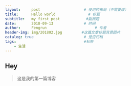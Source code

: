 ```yaml
---
layout:     post                    # 使用的布局（不需要改）
title:      Hello world               # 标题 
subtitle:   my first post            #副标题
date:       2018-09-13              # 时间
author:     Fengrun                      # 作者
header-img: img/201802.jpg         #这篇文章标题背景图片
catalog: true                       # 是否归档
tags:                               #标签
    - 生活
---
```


## Hey
>这是我的第一篇博客

